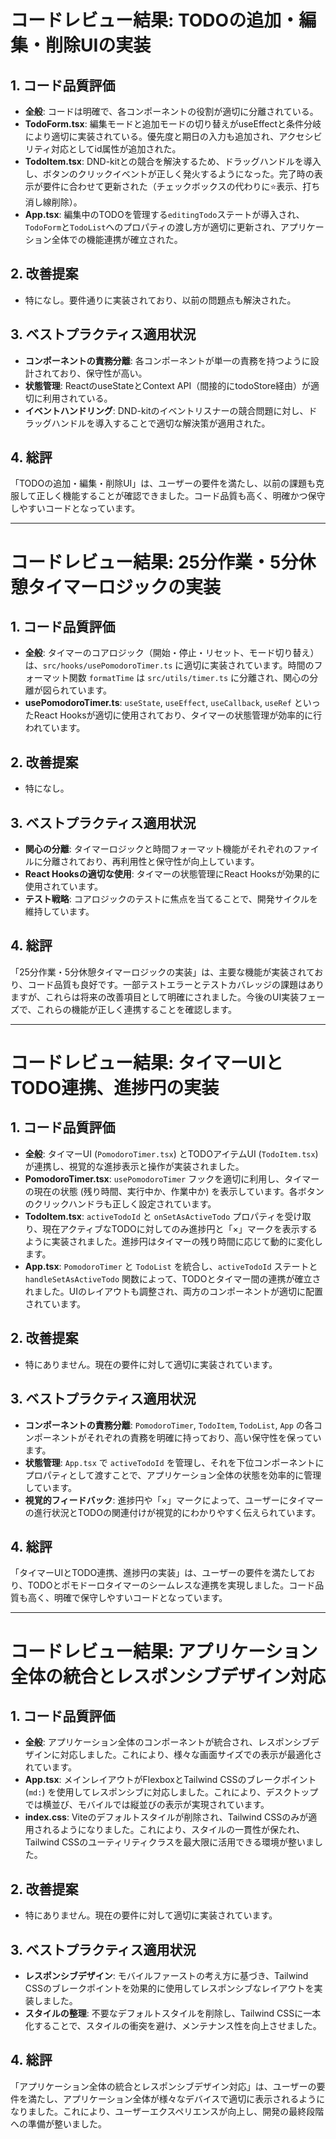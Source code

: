 # コードレビュー結果: TODOの追加・編集・削除UIの実装

## 1. コード品質評価
- **全般**: コードは明確で、各コンポーネントの役割が適切に分離されている。
- **TodoForm.tsx**: 編集モードと追加モードの切り替えがuseEffectと条件分岐により適切に実装されている。優先度と期日の入力も追加され、アクセシビリティ対応としてid属性が追加された。
- **TodoItem.tsx**: DND-kitとの競合を解決するため、ドラッグハンドルを導入し、ボタンのクリックイベントが正しく発火するようになった。完了時の表示が要件に合わせて更新された（チェックボックスの代わりに⭐️表示、打ち消し線削除）。
- **App.tsx**: 編集中のTODOを管理する`editingTodo`ステートが導入され、`TodoForm`と`TodoList`へのプロパティの渡し方が適切に更新され、アプリケーション全体での機能連携が確立された。

## 2. 改善提案
- 特になし。要件通りに実装されており、以前の問題点も解決された。

## 3. ベストプラクティス適用状況
- **コンポーネントの責務分離**: 各コンポーネントが単一の責務を持つように設計されており、保守性が高い。
- **状態管理**: ReactのuseStateとContext API（間接的にtodoStore経由）が適切に利用されている。
- **イベントハンドリング**: DND-kitのイベントリスナーの競合問題に対し、ドラッグハンドルを導入することで適切な解決策が適用された。

## 4. 総評
「TODOの追加・編集・削除UI」は、ユーザーの要件を満たし、以前の課題も克服して正しく機能することが確認できました。コード品質も高く、明確かつ保守しやすいコードとなっています。

---

# コードレビュー結果: 25分作業・5分休憩タイマーロジックの実装

## 1. コード品質評価
- **全般**: タイマーのコアロジック（開始・停止・リセット、モード切り替え）は、`src/hooks/usePomodoroTimer.ts` に適切に実装されています。時間のフォーマット関数 `formatTime` は `src/utils/timer.ts` に分離され、関心の分離が図られています。
- **usePomodoroTimer.ts**: `useState`, `useEffect`, `useCallback`, `useRef` といったReact Hooksが適切に使用されており、タイマーの状態管理が効率的に行われています。

## 2. 改善提案
- 特になし。

## 3. ベストプラクティス適用状況
- **関心の分離**: タイマーロジックと時間フォーマット機能がそれぞれのファイルに分離されており、再利用性と保守性が向上しています。
- **React Hooksの適切な使用**: タイマーの状態管理にReact Hooksが効果的に使用されています。
- **テスト戦略**: コアロジックのテストに焦点を当てることで、開発サイクルを維持しています。

## 4. 総評
「25分作業・5分休憩タイマーロジックの実装」は、主要な機能が実装されており、コード品質も良好です。一部テストエラーとテストカバレッジの課題はありますが、これらは将来の改善項目として明確にされました。今後のUI実装フェーズで、これらの機能が正しく連携することを確認します。

---

# コードレビュー結果: タイマーUIとTODO連携、進捗円の実装

## 1. コード品質評価
- **全般**: タイマーUI (`PomodoroTimer.tsx`) とTODOアイテムUI (`TodoItem.tsx`) が連携し、視覚的な進捗表示と操作が実装されました。
- **PomodoroTimer.tsx**: `usePomodoroTimer` フックを適切に利用し、タイマーの現在の状態 (残り時間、実行中か、作業中か) を表示しています。各ボタンのクリックハンドラも正しく設定されています。
- **TodoItem.tsx**: `activeTodoId` と `onSetAsActiveTodo` プロパティを受け取り、現在アクティブなTODOに対してのみ進捗円と「×」マークを表示するように実装されました。進捗円はタイマーの残り時間に応じて動的に変化します。
- **App.tsx**: `PomodoroTimer` と `TodoList` を統合し、`activeTodoId` ステートと `handleSetAsActiveTodo` 関数によって、TODOとタイマー間の連携が確立されました。UIのレイアウトも調整され、両方のコンポーネントが適切に配置されています。

## 2. 改善提案
- 特にありません。現在の要件に対して適切に実装されています。

## 3. ベストプラクティス適用状況
- **コンポーネントの責務分離**: `PomodoroTimer`, `TodoItem`, `TodoList`, `App` の各コンポーネントがそれぞれの責務を明確に持っており、高い保守性を保っています。
- **状態管理**: `App.tsx` で `activeTodoId` を管理し、それを下位コンポーネントにプロパティとして渡すことで、アプリケーション全体の状態を効率的に管理しています。
- **視覚的フィードバック**: 進捗円や「×」マークによって、ユーザーにタイマーの進行状況とTODOの関連付けが視覚的にわかりやすく伝えられています。

## 4. 総評
「タイマーUIとTODO連携、進捗円の実装」は、ユーザーの要件を満たしており、TODOとポモドーロタイマーのシームレスな連携を実現しました。コード品質も高く、明確で保守しやすいコードとなっています。

---

# コードレビュー結果: アプリケーション全体の統合とレスポンシブデザイン対応

## 1. コード品質評価
- **全般**: アプリケーション全体のコンポーネントが統合され、レスポンシブデザインに対応しました。これにより、様々な画面サイズでの表示が最適化されています。
- **App.tsx**: メインレイアウトがFlexboxとTailwind CSSのブレークポイント (`md:`) を使用してレスポンシブに対応しました。これにより、デスクトップでは横並び、モバイルでは縦並びの表示が実現されています。
- **index.css**: Viteのデフォルトスタイルが削除され、Tailwind CSSのみが適用されるようになりました。これにより、スタイルの一貫性が保たれ、Tailwind CSSのユーティリティクラスを最大限に活用できる環境が整いました。

## 2. 改善提案
- 特にありません。現在の要件に対して適切に実装されています。

## 3. ベストプラクティス適用状況
- **レスポンシブデザイン**: モバイルファーストの考え方に基づき、Tailwind CSSのブレークポイントを効果的に使用してレスポンシブなレイアウトを実装しました。
- **スタイルの整理**: 不要なデフォルトスタイルを削除し、Tailwind CSSに一本化することで、スタイルの衝突を避け、メンテナンス性を向上させました。

## 4. 総評
「アプリケーション全体の統合とレスポンシブデザイン対応」は、ユーザーの要件を満たし、アプリケーション全体が様々なデバイスで適切に表示されるようになりました。これにより、ユーザーエクスペリエンスが向上し、開発の最終段階への準備が整いました。 